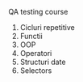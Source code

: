 QA testing course


1. Cicluri repetitive
2. Functii
3. OOP
4. Operatori
5. Structuri date
6. Selectors

